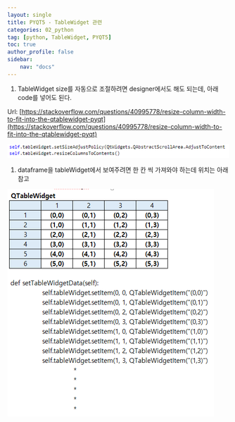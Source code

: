 ```yaml
---
layout: single
title: PYQT5 - TableWidget 관련
categories: 02_python
tag: [python, TableWidget, PYQT5]
toc: true
author_profile: false
sidebar:
    nav: "docs"
---
```

1. TableWidget size를 자동으로 조절하려면 designer에서도 해도 되는데, 아래 code를 넣어도 된다.

Url: [https://stackoverflow.com/questions/40995778/resize-column-width-to-fit-into-the-qtablewidget-pyqt](https://stackoverflow.com/questions/40995778/resize-column-width-to-fit-into-the-qtablewidget-pyqt)

<img src = "/assets/img/bongs/20220523_2/Untitled.png">

1. dataframe을 tableWidget에서 보여주려면 한 칸 씩 가져와야 하는데 위치는 아래 참고


<img src = "/assets/img/bongs/20220523_2/Untitled 1.png">

